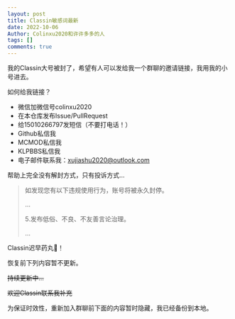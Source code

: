 ```yaml
---
layout: post
title: Classin敏感词最新
date: 2022-10-06
Author: Colinxu2020和许许多多的人
tags: []
comments: true
---
```

我的Classin大号被封了，希望有人可以发给我一个群聊的邀请链接，我用我的小号进去。

如何给我链接？

- 微信加微信号colinxu2020
- 在本仓库发布Issue/PullRequest
- 给15010266797发短信（不要打电话！）
- Github私信我
- MCMOD私信我
- KLPBBS私信我
- 电子邮件联系我：xujiashu2020@outlook.com

帮助上完全没有解封方式，只有投诉方式...
>如发现您有以下违规使用行为，账号将被永久封停。
>
>...
>
>5.发布低俗、不良、不友善言论治理。
>
>...

Classin迟早药丸💊！

恢复前下列内容暂不更新。

~~持续更新中...~~

~~欢迎Classin联系我补充~~

为保证时效性，重新加入群聊前下面的内容暂时隐藏，我已经备份到本地。
